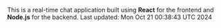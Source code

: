 This is a real-time chat application built using **React** for the frontend and **Node.js** for the backend.
Last updated: Mon Oct 21 00:38:43 UTC 2024
